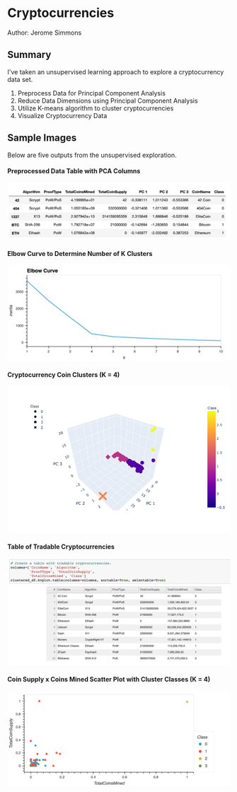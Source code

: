 # Cryptocurrencies
Author: Jerome Simmons

## Summary
I've taken an unsupervised learning approach to explore a cryptocurrency data set.
1. Preprocess Data for Principal Component Analysis
2. Reduce Data Dimensions using Principal Component Analysis
3. Utilize K-means algorithm to cluster cryptocurrencies
3. Visualize Cryptocurrency Data

## Sample Images
Below are five outputs from the unsupervised exploration.

#### Preprocessed Data Table with PCA Columns
![Images/Crypto_PCA_Table.png](Images/Crypto_PCA_Table.png)

#### Elbow Curve to Determine Number of K Clusters
![Images/Elbow_Curve.png](Images/Elbow_Curve.png)

#### Cryptocurrency Coin Clusters (K = 4)
![Images/Cluster_Visual.png](Images/Cluster_Visual.png)

#### Table of Tradable Cryptocurrencies
![Images/Tradable_Crypto_Table.png](Images/Tradable_Crypto_Table.png)

#### Coin Supply x Coins Mined Scatter Plot with Cluster Classes (K = 4)
![Images/Cluster_Supply_Mine_Visual.png](Images/Cluster_Supply_Mine_Visual.png)
